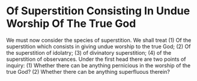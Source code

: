 # Of Superstition Consisting In Undue Worship Of The True God

We must now consider the species of superstition. We shall treat (1) Of the superstition which consists in giving undue worship to the true God; (2) Of the superstition of idolatry; (3) of divinatory superstition; (4) of the superstition of observances.  Under the first head there are two points of inquiry:
(1) Whether there can be anything pernicious in the worship of the true God?
(2) Whether there can be anything superfluous therein?